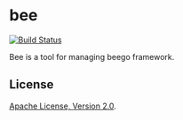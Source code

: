 bee
===

[![Build Status](https://drone.io/github.com/astaxie/bee/status.png)](https://drone.io/github.com/astaxie/bee/latest)

Bee is a tool for managing beego framework.

## License

[Apache License, Version 2.0](http://www.apache.org/licenses/LICENSE-2.0.html).